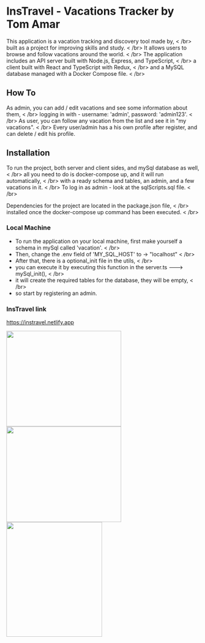 # InsTravel - Vacations Tracker by Tom Amar

This application is a vacation tracking and discovery tool made by, < /br>
built as a project for improving skills and study. < /br>
It allows users to browse and follow vacations around the world. < /br>
The application includes an API server built with Node.js, Express, and TypeScript, < /br>
a client built with React and TypeScript with Redux, < /br>
and a MySQL database managed with a Docker Compose file. < /br>

## How To

As admin, you can add / edit vacations and see some information about them, < /br>
logging in with - username: 'admin', password: 'admin123'. < /br>
As user, you can follow any vacation from the list and see it in "my vacations". < /br>
Every user/admin has a his own profile after register, and can delete / edit his profile.

## Installation

To run the project, both server and client sides, and mySql database as well, < /br>
all you need to do is docker-compose up, and it will run automatically, < /br>
with a ready schema and tables, an admin, and a few vacations in it. < /br>
To log in as admin - look at the sqlScripts.sql file. < /br>

Dependencies for the project are located in the package.json file, < /br>
installed once the docker-compose up command has been executed. < /br>

### Local Machine

- To run the application on your local machine, first make yourself a schema in mySql called 'vacation'. < /br>
- Then, change the .env field of 'MY_SQL_HOST' to -> "localhost" < /br>
- After that, there is a optional_init file in the utils, < /br>
- you can execute it by executing this function in the server.ts ---> mySql_init(), < /br>
- it will create the required tables for the database, they will be empty, < /br>
- so start by registering an admin.

### InsTravel link
https://instravel.netlify.app

<div>
<img src="https://user-images.githubusercontent.com/94956589/212173337-3778b51d-b382-41cb-ba5c-ace63ca41a02.png" alt="" width="300" height="250">
<img src="https://user-images.githubusercontent.com/94956589/212175946-a3db17f5-aa76-4111-b49a-54cd4669cafb.png" alt="" width="300" height="250">
<img src="https://user-images.githubusercontent.com/94956589/212176072-dfca880b-7949-40d9-b613-6f0d45a66e05.png" alt="" width="250" height="300">
</div>
